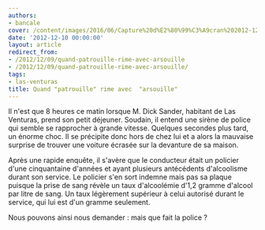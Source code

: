```yaml
---
authors:
- bancale
cover: /content/images/2016/06/Capture%20d%E2%80%99%C3%A9cran%202012-12-02%20%C3%A0%2021.21.58.jpg
date: '2012-12-10 00:00:00'
layout: article
redirect_from:
- /2012/12/09/quand-patrouille-rime-avec-arsouille
- /2012/12/09/quand-patrouille-rime-avec-arsouille/
tags:
- las-venturas
title: Quand "patrouille" rime avec  "arsouille"
---
```



Il n'est que 8 heures ce matin lorsque M. Dick Sander, habitant de Las Venturas, prend son petit déjeuner. Soudain, il entend une sirène de police qui semble se rapprocher à grande vitesse. Quelques secondes plus tard, un énorme choc. Il se précipite donc hors de chez lui et a alors la mauvaise surprise de trouver une voiture écrasée sur la devanture de sa maison.

Après une rapide enquête, il s'avère que le conducteur était un policier d'une cinquantaine d'années et ayant plusieurs antécédents d'alcoolisme durant son service. Le policier s'en sort indemne mais pas sa plaque puisque la prise de sang révèle un taux d'alcoolémie d'1,2 gramme d'alcool par litre de sang. Un taux légèrement supérieur à celui autorisé durant le service, qui lui est d'un gramme seulement.

Nous pouvons ainsi nous demander : mais que fait la police ?